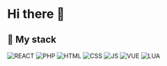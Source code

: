 # Hi there 👋

## 💼 My stack

<img src="https://img.shields.io/badge/REACT-black?style=for-the-badge&logo=react&logoColor=61DAFB" alt="REACT" />
<img src="https://img.shields.io/badge/PHP-777BB4?style=for-the-badge&logo=php&logoColor=white" alt="PHP" />

<img src="https://img.shields.io/badge/HTML-E34F26?style=for-the-badge&logo=html5&logoColor=white" alt="HTML" />
<img src="https://img.shields.io/badge/CSS-1572B6?style=for-the-badge&logo=css3&logoColor=white" alt="CSS" />
<img src="https://img.shields.io/badge/JAVASCRIPT-F7DF1E?style=for-the-badge&logo=javascript&logoColor=black" alt="JS" />

<img src="https://img.shields.io/badge/VUE-4FC08D?style=for-the-badge&logo=vue.js&logoColor=white" alt="VUE" />
<img src="https://img.shields.io/badge/LUA-2C2D72?style=for-the-badge&logo=lua&logoColor=white" alt="LUA" />

